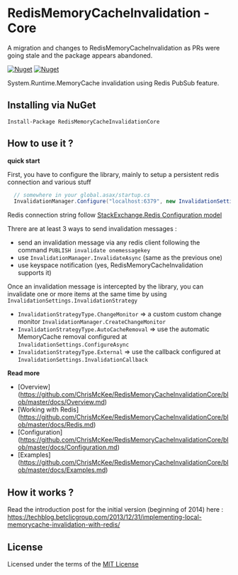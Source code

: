 RedisMemoryCacheInvalidation - Core
============================

A migration and changes to RedisMemoryCacheInvalidation as PRs were going stale and the package appears abandoned.

[![Nuget](https://img.shields.io/nuget/dt/RedisMemoryCacheInvalidationCore.svg)](http://nuget.org/packages/RedisMemoryCacheInvalidationCore)
[![Nuget](https://img.shields.io/nuget/v/RedisMemoryCacheInvalidationCore.svg)](http://nuget.org/packages/RedisMemoryCacheInvalidationCore)

System.Runtime.MemoryCache invalidation using Redis PubSub feature.


Installing via NuGet
---
```
Install-Package RedisMemoryCacheInvalidationCore
```


How to use it ?
---

__quick start__


First, you have to configure the library, mainly to setup a persistent redis connection and various stuff
```csharp
  // somewhere in your global.asax/startup.cs
  InvalidationManager.Configure("localhost:6379", new InvalidationSettings());
```
Redis connection string follow [StackExchange.Redis Configuration model](https://github.com/StackExchange/StackExchange.Redis/blob/master/Docs/Configuration.md)

Threre are at least 3 ways to send invalidation messages :
- send an invalidation message via any redis client following the command `PUBLISH invalidate onemessagekey`
- use `InvalidationManager.InvalidateAsync` (same as the previous one)
- use keyspace notification (yes, RedisMemoryCacheInvalidation supports it)

Once an invalidation message is intercepted by the library, you can invalidate one or more items at the same time by using `InvalidationSettings.InvalidationStrategy`
- `InvalidationStrategyType.ChangeMonitor` => a custom custom change monitor `InvalidationManager.CreateChangeMonitor`
- `InvalidationStrategyType.AutoCacheRemoval` => use the automatic MemoryCache removal configured at `InvalidationSettings.ConfigureAsync`
- `InvalidationStrategyType.External` => use the callback configured at `InvalidationSettings.InvalidationCallback`

__Read more__
- [Overview] (https://github.com/ChrisMcKee/RedisMemoryCacheInvalidationCore/blob/master/docs/Overview.md)
- [Working with Redis] (https://github.com/ChrisMcKee/RedisMemoryCacheInvalidationCore/blob/master/docs/Redis.md)
- [Configuration] (https://github.com/ChrisMcKee/RedisMemoryCacheInvalidationCore/blob/master/docs/Configuration.md)
- [Examples] (https://github.com/ChrisMcKee/RedisMemoryCacheInvalidationCore/blob/master/docs/Examples.md)

How it works ?
---
Read the introduction post for the initial version (beginning of 2014) here : https://techblog.betclicgroup.com/2013/12/31/implementing-local-memorycache-invalidation-with-redis/

License
---
Licensed under the terms of the [MIT License](http://opensource.org/licenses/MIT)


